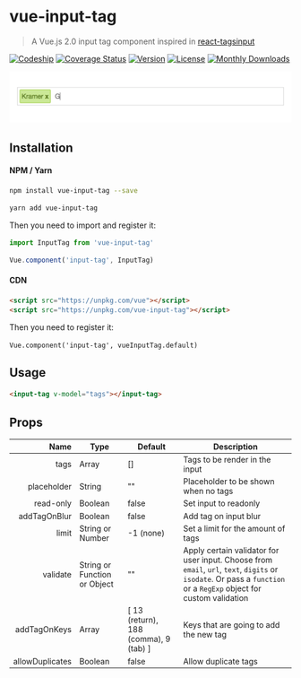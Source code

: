 # vue-input-tag
> A Vue.js 2.0 input tag component inspired in [react-tagsinput](https://github.com/olahol/react-tagsinput)

[![Codeship](https://img.shields.io/codeship/3a192ae0-9502-0134-8f6e-1e693cf3975e/master.svg)]()
[![Coverage Status](https://coveralls.io/repos/github/matiastucci/vue-input-tag/badge.svg?branch=master)](https://coveralls.io/github/matiastucci/vue-input-tag?branch=master)
[![Version](https://img.shields.io/npm/v/vue-input-tag.svg)](https://www.npmjs.com/package/vue-input-tag)
[![License](https://img.shields.io/npm/l/vue-input-tag.svg)](https://www.npmjs.com/package/vue-input-tag)
[![Monthly Downloads](https://img.shields.io/npm/dm/vue-input-tag.svg)](https://www.npmjs.com/package/vue-input-tag)

<p align="center">
  <img src="demo.gif" width="750" alt="Logo"/>
</p>

## Installation

#### NPM / Yarn

```bash
npm install vue-input-tag --save
```

```bash
yarn add vue-input-tag
```

Then you need to import and register it:

```js
import InputTag from 'vue-input-tag'
```

```js
Vue.component('input-tag', InputTag)
```

#### CDN

```html
<script src="https://unpkg.com/vue"></script>
<script src="https://unpkg.com/vue-input-tag"></script>
```

Then you need to register it:

`Vue.component('input-tag', vueInputTag.default)`

## Usage

```html
<input-tag v-model="tags"></input-tag>
```

## Props
| Name | Type | Default | Description |
| ---:| --- | ---| --- |
| tags | Array | [] | Tags to be render in the input |
| placeholder | String | "" | Placeholder to be shown when no tags |
| read-only | Boolean | false | Set input to readonly |
| addTagOnBlur | Boolean | false | Add tag on input blur |
| limit | String or Number | -1 (none) | Set a limit for the amount of tags |
| validate | String or Function or Object | "" | Apply certain validator for user input. Choose from `email`, `url`, `text`, `digits` or `isodate`. Or pass a `function` or a `RegExp` object for custom validation |
| addTagOnKeys | Array | [ 13 (return), 188 (comma), 9 (tab) ] | Keys that are going to add the new tag
| allowDuplicates | Boolean | false | Allow duplicate tags
